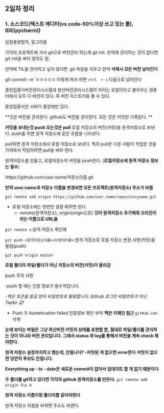 ## 2일차 정리

### 1. 소스코드(텍스트 에디터(vs code-50%이상 쓰고 있는 툴), IDE(pycharm))

삽질총량법칙, 알고리즘 

각각의 프로젝트에 가서 git으로 버전관리 하는게 git init. 만약에 관리하는 것이 없다면 git init을 써지 않아도 됨. 

만약에 TIL을 관리하고 싶지 않다면 .git 파일을 지우고 만약 **삭제시 모든 버전 날라간다**

git commit -m 'ㅇㅇㅇㅇㅇ 이렇게 떠서 하면 `ctrl  + c` 다음으로 넘어간다



중앙집중식버전관리시스템과 분산버전관리시스템의 차이는 로컬이라고 불리우는 컴퓨터에서 모두 다 버전이 있다. 즉 버전 히스토리를 볼 수 있다. 

중앙집중식은 서버가 중앙에만 있다.

**깃은 버전을 관리한다. github도 버전을 관리한다. 모든 것은 커밋만 기록된다. **

**커밋을 보내는것 push 오는것은 pull**  로컬 저장소의 버전(커밋)을 원격저장소로 보낸다. push를 하면 원격 저장소에 같은 흐름을 나타낸다. 

pull하면 원격 저장소에서 로컬 저장소로 보낸다. 특히 pull은 다른 사람이 작업한 것을 가져와서 작업하려면 pull을 써야 한다.



원격저장소를 만들고, 로컬저장소의 커밋을 *push*한다. (**로컬저장소에 원격 저장소 정보는 필수**)

Https://github.com/user.name/저장소이름.git

**만약 user.name과 저장소 이름을 변경되면 모든 프로젝트(원격저장소) 주소가 바뀜**

`git remote add origin https://github.com/user.name/repositoryname.git` 

- 로컬 저장소에는 한번만 설정 해주면 된다. 
  - remote(원격저장소), origin(origin으로) **깃아 원격저장소 추가해줘 오리진이라는 이름으로 URL을**

`git remote v`:원격 저장소 확인해 

`git push <원격저장소이름><브랜치이름>`:원격 저장소로 로컬 저장소 변경 사항(커밋)을 올림(push)

`git push origin master`

 **로컬 폴더의 파일/폴더가 아닌 저장소의 버전(커밋)이 올라감**





push 주의 사항

-push 할 때는 인증 정보가 필수적입니다.

*-맥은 토큰을 발급 받아 비밀번호로 활용합니다. Github 로그인 비밀번호가 아닌 Toekn 값!*

- Push 가 Autnetication failed 인증정보 확인 부탁 **맥은 키체인 접근** `gitHub.com` 삭제



**눈에 보이는 파일은 그냥 최신버전 커밋의 상태를 표현할 뿐, 절대로 파일/폴더를 관리하는 것이 아니라 버전 관리입니다. 그래서 status 와 log를 통해서 버전을 계속 check 해야한다.**

**원격 저장소 설정까지하고 했는데, 안됩니다? -커밋된 게 없으면 error뜬다** **커밋이 없으면 당연히 푸쉬도 안됩니다.**

**Everything up - to - date은 새로운 commit이 없어서 업데이트 할 게 없기 떄문이다**

**두 폴더를 git하고 있다면 각각의 github 원격저장소를 만든다.** `git remote add origin 주소 A`

**원격 저장소 이름이랑 폴더이름 같아야한다** 



원격 저장소 이름을 바뀌면 주소도 바뀐다.